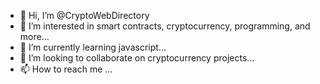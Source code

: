 - 👋 Hi, I’m @CryptoWebDirectory
- 👀 I’m interested in smart contracts, cryptocurrency, programming, and more...
- 🌱 I’m currently learning javascript...
- 💞️ I’m looking to collaborate on cryptocurrency projects...
- 📫 How to reach me ...

<!---
CryptoWebDirectory/CryptoWebDirectory is a ✨ special ✨ repository because its `README.md` (this file) appears on your GitHub profile.
You can click the Preview link to take a look at your changes.
--->
